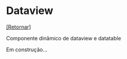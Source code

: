 # Dataview

[[Retornar]](../documentation/index.md)

Componente dinâmico de dataview e datatable

Em construção...
